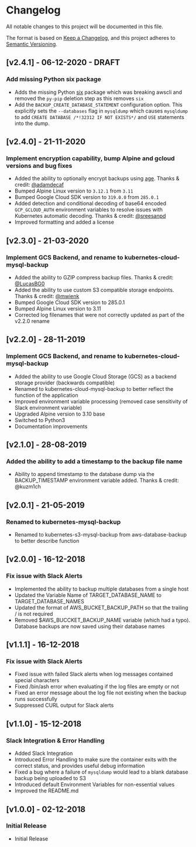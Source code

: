 # Changelog
All notable changes to this project will be documented in this file.

The format is based on [Keep a Changelog](https://keepachangelog.com/en/1.0.0/),
and this project adheres to [Semantic Versioning](https://semver.org/spec/v2.0.0.html).

## [v2.4.1] - 06-12-2020 - **DRAFT**
### Add missing Python six package
- Adds the missing Python [six](https://pypi.org/project/six/) package which was breaking awscli and removed the `py-pip` deletion step as this removes `six`
- Add the `BACKUP_CREATE_DATABASE_STATEMENT` configuration option. This explicitly sets the `--databases` flag in `mysqldump` which causes `mysqldump` to add `CREATE DATABASE /*!32312 IF NOT EXISTS*/` and `USE` statements into the dump.

## [v2.4.0] - 21-11-2020
### Implement encryption capability, bump Alpine and gcloud versions and bug fixes
- Added the ability to optionally encrypt backups using [age](https://github.com/FiloSottile/age). Thanks & credit: [@adamdecaf](https://github.com/adamdecaf)
- Bumped Alpine Linux version to `3.12.1` from `3.11`
- Bumped Google Cloud SDK version to `319.0.0` from `285.0.1`
- Added detection and conditional decoding of base64 encoded `GCP_GCLOUD_AUTH` environment variables to resolve issues with Kubernetes automatic decoding. Thanks & credit: [@sreesanpd](https://github.com/sreesanpd)
- Improved formatting and added a license

## [v2.3.0] - 21-03-2020
### Implement GCS Backend, and rename to kubernetes-cloud-mysql-backup
- Added the ability to GZIP compress backup files. Thanks & credit: [@LucasBG0](https://github.com/LucasBG0)
- Added the ability to use custom S3 compatible storage endpoints. Thanks & credit: [@mwienk](https://github.com/mwienk)
- Bumped Google Cloud SDK version to 285.0.1
- Bumped Alpine Linux version to 3.11
- Corrected log filenames that were not correctly updated as part of the v2.2.0 rename


## [v2.2.0] - 28-11-2019
### Implement GCS Backend, and rename to kubernetes-cloud-mysql-backup
- Added the ability to use Google Cloud Storage (GCS) as a backend storage provider (backwards compatible)
- Renamed to kubernetes-cloud-mysql-backup to better reflect the function of the application
- Improved environment variable processing (removed case sensitivity of Slack environment variable)
- Upgraded Alpine version to 3.10 base
- Switched to Python3
- Documentation improvements

## [v2.1.0] - 28-08-2019
### Added the ability to add a timestamp to the backup file name
- Ability to append timestamp to the database dump via the BACKUP_TIMESTAMP environment variable added. Thanks & credit: @kuzm1ch

## [v2.0.1] - 21-05-2019
### Renamed to kubernetes-mysql-backup
- Renamed to kubernetes-s3-mysql-backup from aws-database-backup to better describe function

## [v2.0.0] - 16-12-2018
### Fix issue with Slack Alerts
- Implemented the ability to backup multiple databases from a single host
- Updated the Variable Name of TARGET_DATABASE_NAME to TARGET_DATABASE_NAMES
- Updated the format of AWS_BUCKET_BACKUP_PATH so that the trailing / is not required
- Removed $AWS_BUCCKET_BACKUP_NAME variable (which had a typo). Database backups are now saved using their database names

## [v1.1.1] - 16-12-2018
### Fix issue with Slack Alerts
- Fixed issue with failed Slack alerts when log messages contained special characters
- Fixed /bin/ash error when evaluating if the log files are empty or not
- Fixed an error message about the log file not existing when the backup runs successfully
- Suppressed CURL output for Slack alerts

## [v1.1.0] - 15-12-2018
### Slack Integration & Error Handling
- Added Slack Integration
- Introduced Error Handling to make sure the container exits with the correct status, and provides useful debug information
- Fixed a bug where a failure of `mysqldump` would lead to a blank database backup being uploaded to S3
- Introduced default Environment Variables for non-essential values
- Improved the README.md

## [v1.0.0] - 02-12-2018
### Initial Release
- Initial Release
